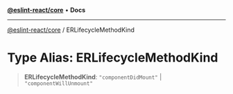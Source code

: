 [**@eslint-react/core**](../README.md) • **Docs**

***

[@eslint-react/core](../README.md) / ERLifecycleMethodKind

# Type Alias: ERLifecycleMethodKind

> **ERLifecycleMethodKind**: `"componentDidMount"` \| `"componentWillUnmount"`

